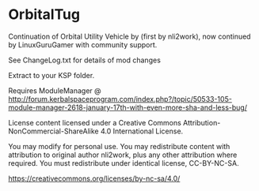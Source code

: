 # OrbitalTug
Continuation of Orbital Utility Vehicle by (first by nli2work), now continued by
LinuxGuruGamer with community support.

See ChangeLog.txt for details of mod changes

Extract to your KSP folder.

Requires 
ModuleManager @ http://forum.kerbalspaceprogram.com/index.php?/topic/50533-105-module-manager-2618-january-17th-with-even-more-sha-and-less-bug/

License
content licensed under a Creative Commons Attribution-NonCommercial-ShareAlike 4.0 International License.

You may modify for personal use. You may redistribute content with attribution to original author nli2work, plus any other attribution where required. You must redistribute under identical license, CC-BY-NC-SA. 

https://creativecommons.org/licenses/by-nc-sa/4.0/
